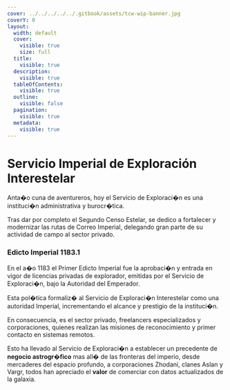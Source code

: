 ```yaml
---
cover: ../../../../../.gitbook/assets/tcw-wip-banner.jpg
coverY: 0
layout:
  width: default
  cover:
    visible: true
    size: full
  title:
    visible: true
  description:
    visible: true
  tableOfContents:
    visible: true
  outline:
    visible: false
  pagination:
    visible: true
  metadata:
    visible: true
---
```


# Servicio Imperial de Exploración Interestelar

Anta�o cuna de aventureros, hoy el Servicio de Exploraci�n es una instituci�n administrativa y burocr�tica.

Tras dar por completo el Segundo Censo Estelar, se dedico a fortalecer y modernizar las rutas de Correo Imperial, delegando gran parte de su actividad de campo al sector privado.

### Edicto Imperial 1183.1

En el a�o 1183 el Primer Edicto Imperial fue la aprobaci�n y entrada en vigor de licencias privadas de explorador, emitidas por el Servicio de Exploraci�n, bajo la Autoridad del Emperador.

Esta pol�tica formaliz� al Servicio de Exploraci�n Interestelar como una autoridad Imperial, incrementando el alcance y prestigio de la instituci�n.

En consecuencia, es el sector privado, freelancers especializados y corporaciones, quienes realizan las misiones de reconocimiento y primer contacto en sistemas remotos.

Esto ha llevado al Servicio de Exploraci�n a establecer un precedente de **negocio astrogr�fico** mas all� de las fronteras del imperio, desde mercaderes del espacio profundo, a corporaciones Zhodani, clanes Aslan y Vargr, todos han apreciado el **valor** de comerciar con datos actualizados de la galaxia.
